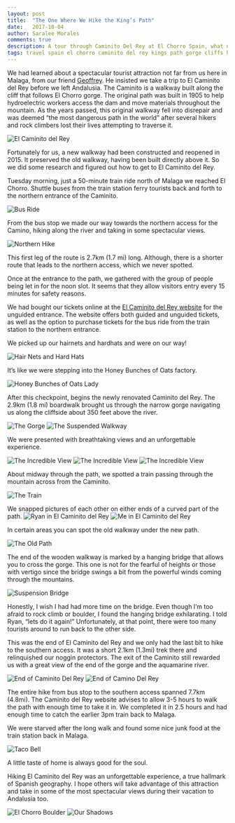 ```yaml
---
layout: post
title:  "The One Where We Hike the King’s Path"
date:   2017-10-04
author: Saralee Morales
comments: true
description: A tour through Caminito Del Rey at El Chorro Spain, what used to be the most dangerous hike in the world.
tags: travel spain el chorro caminito del rey kings path gorge cliffs hiking outdoors
---
```


We had learned about a spectacular tourist attraction not far from us here in Malaga, from our friend [Geoffrey](https://www.geoffchandler.com/). He insisted we take a trip to El Caminito del Rey before we left Andalusia. The Caminito is a walkway built along the cliff that follows El Chorro gorge. The original path was built in 1905 to help hydroelectric workers access the dam and move materials throughout the mountain. As the years passed, this original walkway fell into disrepair and was deemed “the most dangerous path in the world” after several hikers and rock climbers lost their lives attempting to traverse it.


![El Caminito del Rey][el_camino]


Fortunately for us, a new walkway had been constructed and reopened in 2015. It preserved the old walkway, having been built directly above it. So we did some research and figured out how to get to El Caminito del Rey.


Tuesday morning, just a 50-minute train ride north of Malaga we reached El Chorro. Shuttle buses from the train station ferry tourists back and forth to the northern entrance of the Caminito.


![Bus Ride][bus_ride]


From the bus stop we made our way towards the northern access for the Camino, hiking along the river and taking in some spectacular views.


![Northern Hike][north_hike]


This first leg of the route is 2.7km (1.7 mi) long. Although, there is a shorter route that leads to the northern access, which we never spotted.


Once at the entrance to the path, we gathered with the group of people being let in for the noon slot. It seems that they allow visitors entry every 15 minutes for safety reasons.


We had bought our tickets online at the [El Caminito del Rey website][caminito_del_rey_documents] for the unguided entrance. The website offers both guided and unguided tickets, as well as the option to purchase tickets for the bus ride from the train station to the northern entrance.


We picked up our hairnets and hardhats and were on our way!


![Hair Nets and Hard Hats][hardhats]


It’s like we were stepping into the Honey Bunches of Oats factory.

![Honey Bunches of Oats Lady][honey]



After this checkpoint, begins the newly renovated Caminito del Rey. The 2.9km (1.8 mi) boardwalk brought us through the narrow gorge navigating us along the cliffside about 350 feet above the river.


![The Gorge][gorge]
![The Suspended Walkway][walkway]


We were presented with breathtaking views and an unforgettable experience.


![The Incredible View][view_1]
![The Incredible View][view_2]
![The Incredible View][view_3]


About midway through the path, we spotted a train passing through the mountain across from the Caminito.


![The Train][train]

We snapped pictures of each other on either ends of a curved part of the path.
![Ryan in El Caminito del Rey][camino_ryan]
![Me in El Caminito del Rey][camino_sara]

In certain areas you can spot the old walkway under the new path.


![The Old Path][old_path]


The end of the wooden walkway is marked by a hanging bridge that allows you to cross the gorge. This one is not for the fearful of heights or those with vertigo since the bridge swings a bit from the powerful winds coming through the mountains.


![Suspension Bridge][bridge]


Honestly, I wish I had had more time on the bridge. Even though I’m too afraid to rock climb or boulder, I found the hanging bridge exhilarating. I told Ryan, “lets do it again!” Unfortunately, at that point, there were too many tourists around to run back to the other side.


This was the end of El Caminito del Rey and we only had the last bit to hike to the southern access. It was a short 2.1km (1.3mi) trek there and relinquished our noggin protectors. The exit of the Caminito still rewarded us with a great view of the end of the gorge and the aquamarine river.


![End of Caminito Del Rey][end_of_caminito_1]
![End of Camino Del Rey][end_of_caminito_2]


The entire hike from bus stop to the southern access spanned 7.7km (4.8mi). The Caminito del Rey website advises to allow 3-5 hours to walk the path with enough time to take it in. We completed it in 2.5 hours and had enough time to catch the earlier 3pm train back to Malaga.


We were starved after the long walk and found some nice junk food at the train station back in Malaga.


![Taco Bell][taco_bell]


A little taste of home is always good for the soul.

Hiking El Caminito del Rey was an unforgettable experience, a true hallmark of Spanish geography. I hope others will take advantage of this attraction and take in some of the most spectacular views during their vacation to Andalusia too.

![El Chorro Boulder][camino_last]
![Our Shadows][shadows]


[caminito_del_rey_documents]: http://www.caminitodelrey.info/en/5235/documents
[shadows]: https://s3.amazonaws.com/fiveweeksabroad-assets/10042017/Camino_Shadows.jpg
[camino_last]: https://s3.amazonaws.com/fiveweeksabroad-assets/10042017/Camino_last.jpg
[taco_bell]:  https://s3.amazonaws.com/fiveweeksabroad-assets/10042017/Taco_Bell.jpg
[end_of_caminito_1]:  https://s3.amazonaws.com/fiveweeksabroad-assets/10042017/Camino_End_1.jpg
[end_of_caminito_2]:  https://s3.amazonaws.com/fiveweeksabroad-assets/10042017/Camino_End_2.jpg
[bridge]:          https://s3.amazonaws.com/fiveweeksabroad-assets/10042017/Camino_Bridge.jpg
[old_path]:         https://s3.amazonaws.com/fiveweeksabroad-assets/10042017/Camino_Old_Path.jpg
[camino_ryan]:    https://s3.amazonaws.com/fiveweeksabroad-assets/10042017/Camino_Ryan.jpg
[camino_sara]:      https://s3.amazonaws.com/fiveweeksabroad-assets/10042017/Camino_Sara.jpg
[view_1]:       https://s3.amazonaws.com/fiveweeksabroad-assets/10042017/Camino_View_1.jpg
[view_2]:       https://s3.amazonaws.com/fiveweeksabroad-assets/10042017/Camino_View_2.jpg
[view_3]:       https://s3.amazonaws.com/fiveweeksabroad-assets/10042017/Camino_View_3.jpg
[train]:        https://s3.amazonaws.com/fiveweeksabroad-assets/10042017/Camino_Train.jpg
[walkway]:      https://s3.amazonaws.com/fiveweeksabroad-assets/10042017/Camino_Walkway.jpg
[gorge]:        https://s3.amazonaws.com/fiveweeksabroad-assets/10042017/El_Chorro_Gorge.jpg
[hardhats]:     https://s3.amazonaws.com/fiveweeksabroad-assets/10042017/Hard_Hats.jpg
[north_hike]:   https://s3.amazonaws.com/fiveweeksabroad-assets/10042017/Camino_North_Hike.jpg
[bus_ride]:     https://s3.amazonaws.com/fiveweeksabroad-assets/10042017/Camino_Bus_Ride.jpg
[el_camino]:    https://s3.amazonaws.com/fiveweeksabroad-assets/10042017/El_Camino.jpg
[honey]:        https://img.buzzfeed.com/buzzfeed-static/static/2016-05/11/15/campaign_images/webdr02/the-honey-bunches-of-oats-lady-2-18915-1462995619-19_dblbig.jpg

